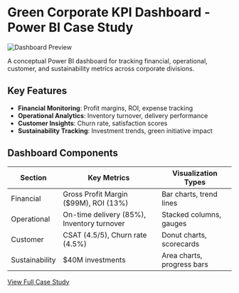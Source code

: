 # Green Corporate KPI Dashboard - Power BI Case Study

![Dashboard Preview]([[assets/dashboard-preview.png](https://github.com/rizzi-uwu/green-corporate-dashboard/blob/1d13bfdd2bf96373b94c2428c404809de771a8fc/Green%20Corporate%20KPI%20Review%20Dashboard%20Presentation%20-%201.PNG)](https://github.com/rizzi-uwu/green-corporate-dashboard/blob/7a0e571bb43259444f6dbe990fe81f66cad69e19/Green%20Corporate%20KPI%20Review%20Dashboard%20Presentation%20-%205.PNG))

A conceptual Power BI dashboard for tracking financial, operational, customer, and sustainability metrics across corporate divisions.

## Key Features
- **Financial Monitoring**: Profit margins, ROI, expense tracking
- **Operational Analytics**: Inventory turnover, delivery performance
- **Customer Insights**: Churn rate, satisfaction scores
- **Sustainability Tracking**: Investment trends, green initiative impact

## Dashboard Components
| Section | Key Metrics | Visualization Types |
|---------|------------|---------------------|
| Financial | Gross Profit Margin ($99M), ROI (13%) | Bar charts, trend lines |
| Operational | On-time delivery (85%), Inventory turnover | Stacked columns, gauges |
| Customer | CSAT (4.5/5), Churn rate (4.5%) | Donut charts, scorecards |
| Sustainability | $40M investments | Area charts, progress bars |

[View Full Case Study](case_study.md)
